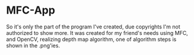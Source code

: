 # MFC-App
So it's only the part of the program I've created, due copyrights I'm not authorized to show more.
It was created for my friend's needs using MFC, and OpenCV, realizing depth map algorithm, one of algorithm steps is shown in the .png'ies.
